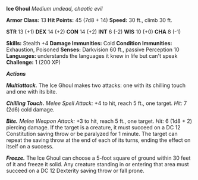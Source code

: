 **Ice Ghoul**
*Medium undead, chaotic evil*

**Armor Class:** 13
**Hit Points:** 45 (7d8 + 14)
**Speed:** 30 ft., climb 30 ft.

**STR** 13 (+1)
**DEX** 14 (+2)
**CON** 14 (+2)
**INT** 6 (-2)
**WIS** 10 (+0)
**CHA** 8 (-1)

**Skills:** Stealth +4
**Damage Immunities:** Cold
**Condition Immunities:** Exhaustion, Poisoned
**Senses:** Darkvision 60 ft., passive Perception 10
**Languages:** understands the languages it knew in life but can't speak
**Challenge:** 1 (200 XP)

***Actions***

***Multiattack.*** The Ice Ghoul makes two attacks: one with its chilling touch and one with its bite.

***Chilling Touch.*** *Melee Spell Attack:* +4 to hit, reach 5 ft., one target. *Hit:* 7 (2d6) cold damage.

***Bite.*** *Melee Weapon Attack:* +3 to hit, reach 5 ft., one target. *Hit:* 6 (1d8 + 2) piercing damage. If the target is a creature, it must succeed on a DC 12 Constitution saving throw or be paralyzed for 1 minute. The target can repeat the saving throw at the end of each of its turns, ending the effect on itself on a success.

***Freeze.*** The Ice Ghoul can choose a 5-foot square of ground within 30 feet of it and freeze it solid. Any creature standing in or entering that area must succeed on a DC 12 Dexterity saving throw or fall prone.
